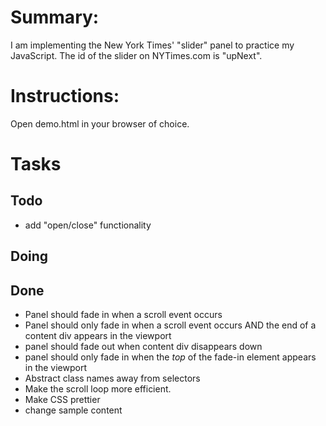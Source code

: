 Summary:
===
I am implementing the New York Times' "slider" panel to practice my JavaScript. The id of the slider on NYTimes.com is "upNext".



Instructions:
===
Open demo.html in your browser of choice.



Tasks
===

Todo
---

 - add "open/close" functionality


Doing
---


Done
---

- Panel should fade in when a scroll event occurs
- Panel should only fade in when a scroll event occurs AND the end of a content div appears in the viewport
- panel should fade out when content div disappears down
- panel should only fade in when the *top* of the fade-in element appears in the viewport
- Abstract class names away from selectors
- Make the scroll loop more efficient.
- Make CSS prettier
- change sample content


